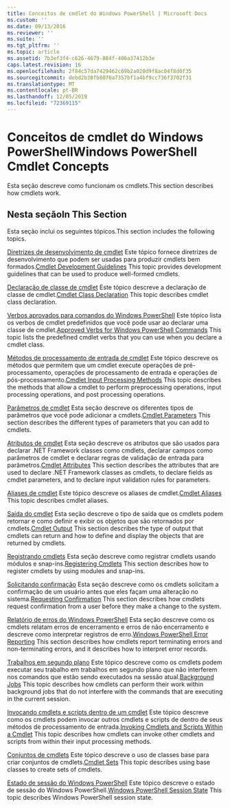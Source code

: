 ```yaml
---
title: Conceitos de cmdlet do Windows PowerShell | Microsoft Docs
ms.custom: ''
ms.date: 09/13/2016
ms.reviewer: ''
ms.suite: ''
ms.tgt_pltfrm: ''
ms.topic: article
ms.assetid: 7b3ef3f4-c626-4679-884f-406a37412b3e
caps.latest.revision: 16
ms.openlocfilehash: 2f84c57da7429462c69b2a020d9f8ac04f8d0f35
ms.sourcegitcommit: debd2b38fb8070a7357bf1a4bf9cc736f3702f31
ms.translationtype: MT
ms.contentlocale: pt-BR
ms.lasthandoff: 12/05/2019
ms.locfileid: "72369115"
---
```

# <a name="windows-powershell-cmdlet-concepts"></a><span data-ttu-id="db99a-102">Conceitos de cmdlet do Windows PowerShell</span><span class="sxs-lookup"><span data-stu-id="db99a-102">Windows PowerShell Cmdlet Concepts</span></span>

<span data-ttu-id="db99a-103">Esta seção descreve como funcionam os cmdlets.</span><span class="sxs-lookup"><span data-stu-id="db99a-103">This section describes how cmdlets work.</span></span>

## <a name="in-this-section"></a><span data-ttu-id="db99a-104">Nesta seção</span><span class="sxs-lookup"><span data-stu-id="db99a-104">In This Section</span></span>

<span data-ttu-id="db99a-105">Esta seção inclui os seguintes tópicos.</span><span class="sxs-lookup"><span data-stu-id="db99a-105">This section includes the following topics.</span></span>

<span data-ttu-id="db99a-106">[Diretrizes de desenvolvimento de cmdlet](./cmdlet-development-guidelines.md) Este tópico fornece diretrizes de desenvolvimento que podem ser usadas para produzir cmdlets bem formados.</span><span class="sxs-lookup"><span data-stu-id="db99a-106">[Cmdlet Development Guidelines](./cmdlet-development-guidelines.md) This topic provides development guidelines that can be used to produce well-formed cmdlets.</span></span>

<span data-ttu-id="db99a-107">[Declaração de classe de cmdlet](./cmdlet-class-declaration.md) Este tópico descreve a declaração de classe de cmdlet.</span><span class="sxs-lookup"><span data-stu-id="db99a-107">[Cmdlet Class Declaration](./cmdlet-class-declaration.md) This topic describes cmdlet class declaration.</span></span>

<span data-ttu-id="db99a-108">[Verbos aprovados para comandos do Windows PowerShell](./approved-verbs-for-windows-powershell-commands.md) Este tópico lista os verbos de cmdlet predefinidos que você pode usar ao declarar uma classe de cmdlet.</span><span class="sxs-lookup"><span data-stu-id="db99a-108">[Approved Verbs for Windows PowerShell Commands](./approved-verbs-for-windows-powershell-commands.md) This topic lists the predefined cmdlet verbs that you can use when you declare a cmdlet class.</span></span>

<span data-ttu-id="db99a-109">[Métodos de processamento de entrada de cmdlet](./cmdlet-input-processing-methods.md) Este tópico descreve os métodos que permitem que um cmdlet execute operações de pré-processamento, operações de processamento de entrada e operações de pós-processamento.</span><span class="sxs-lookup"><span data-stu-id="db99a-109">[Cmdlet Input Processing Methods](./cmdlet-input-processing-methods.md) This topic describes the methods that allow a cmdlet to perform preprocessing operations, input processing operations, and post processing operations.</span></span>

<span data-ttu-id="db99a-110">[Parâmetros de cmdlet](./cmdlet-parameters.md) Esta seção descreve os diferentes tipos de parâmetros que você pode adicionar a cmdlets.</span><span class="sxs-lookup"><span data-stu-id="db99a-110">[Cmdlet Parameters](./cmdlet-parameters.md) This section describes the different types of parameters that you can add to cmdlets.</span></span>

<span data-ttu-id="db99a-111">[Atributos de cmdlet](./cmdlet-attributes.md) Esta seção descreve os atributos que são usados para declarar .NET Framework classes como cmdlets, declarar campos como parâmetros de cmdlet e declarar regras de validação de entrada para parâmetros.</span><span class="sxs-lookup"><span data-stu-id="db99a-111">[Cmdlet Attributes](./cmdlet-attributes.md) This section describes the attributes that are used to declare .NET Framework classes as cmdlets, to declare fields as cmdlet parameters, and to declare input validation rules for parameters.</span></span>

<span data-ttu-id="db99a-112">[Aliases de cmdlet](./cmdlet-aliases.md) Este tópico descreve os aliases de cmdlet.</span><span class="sxs-lookup"><span data-stu-id="db99a-112">[Cmdlet Aliases](./cmdlet-aliases.md) This topic describes cmdlet aliases.</span></span>

<span data-ttu-id="db99a-113">[Saída do cmdlet](./cmdlet-output.md) Esta seção descreve o tipo de saída que os cmdlets podem retornar e como definir e exibir os objetos que são retornados por cmdlets.</span><span class="sxs-lookup"><span data-stu-id="db99a-113">[Cmdlet Output](./cmdlet-output.md) This section describes the type of output that cmdlets can return and how to define and display the objects that are returned by cmdlets.</span></span>

<span data-ttu-id="db99a-114">[Registrando cmdlets](./modules-and-snap-ins.md) Esta seção descreve como registrar cmdlets usando módulos e snap-ins.</span><span class="sxs-lookup"><span data-stu-id="db99a-114">[Registering Cmdlets](./modules-and-snap-ins.md) This section describes how to register cmdlets by using modules and snap-ins.</span></span>

<span data-ttu-id="db99a-115">[Solicitando confirmação](./requesting-confirmation-from-cmdlets.md) Esta seção descreve como os cmdlets solicitam a confirmação de um usuário antes que eles façam uma alteração no sistema.</span><span class="sxs-lookup"><span data-stu-id="db99a-115">[Requesting Confirmation](./requesting-confirmation-from-cmdlets.md) This section describes how cmdlets request confirmation from a user before they make a change to the system.</span></span>

<span data-ttu-id="db99a-116">[Relatório de erros do Windows PowerShell](./error-reporting-concepts.md) Esta seção descreve como os cmdlets relatam erros de encerramento e erros de não encerramento e descreve como interpretar registros de erro.</span><span class="sxs-lookup"><span data-stu-id="db99a-116">[Windows PowerShell Error Reporting](./error-reporting-concepts.md) This section describes how cmdlets report terminating errors and non-terminating errors, and it describes how to interpret error records.</span></span>

<span data-ttu-id="db99a-117">[Trabalhos em segundo plano](./background-jobs.md) Este tópico descreve como os cmdlets podem executar seu trabalho em trabalhos em segundo plano que não interferem nos comandos que estão sendo executados na sessão atual.</span><span class="sxs-lookup"><span data-stu-id="db99a-117">[Background Jobs](./background-jobs.md) This topic describes how cmdlets can perform their work within background jobs that do not interfere with the commands that are executing in the current session.</span></span>

<span data-ttu-id="db99a-118">[Invocando cmdlets e scripts dentro de um cmdlet](./invoking-cmdlets-and-scripts-within-a-cmdlet.md) Este tópico descreve como os cmdlets podem invocar outros cmdlets e scripts de dentro de seus métodos de processamento de entrada.</span><span class="sxs-lookup"><span data-stu-id="db99a-118">[Invoking Cmdlets and Scripts Within a Cmdlet](./invoking-cmdlets-and-scripts-within-a-cmdlet.md) This topic describes how cmdlets can invoke other cmdlets and scripts from within their input processing methods.</span></span>

<span data-ttu-id="db99a-119">[Conjuntos de cmdlets](./cmdlet-sets.md) Este tópico descreve o uso de classes base para criar conjuntos de cmdlets.</span><span class="sxs-lookup"><span data-stu-id="db99a-119">[Cmdlet Sets](./cmdlet-sets.md) This topic describes using base classes to create sets of cmdlets.</span></span>

<span data-ttu-id="db99a-120">[Estado de sessão do Windows PowerShell](./windows-powershell-session-state.md) Este tópico descreve o estado de sessão do Windows PowerShell.</span><span class="sxs-lookup"><span data-stu-id="db99a-120">[Windows PowerShell Session State](./windows-powershell-session-state.md) This topic describes Windows PowerShell session state.</span></span>
